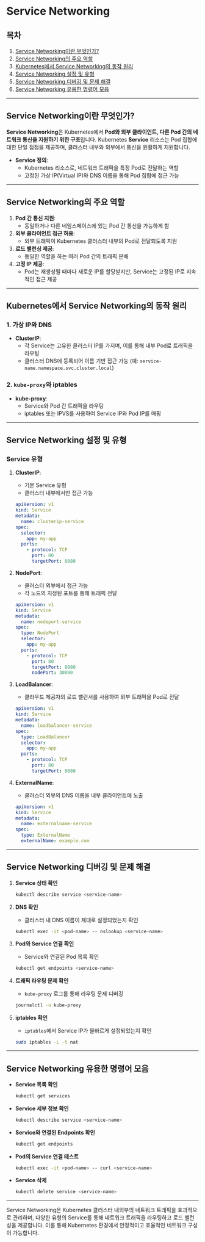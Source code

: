 # Service Networking

## 목차
1. [Service Networking이란 무엇인가?](#Service-Networking이란-무엇인가)
2. [Service Networking의 주요 역할](#Service-Networking의-주요-역할)
3. [Kubernetes에서 Service Networking의 동작 원리](#Kubernetes에서-Service-Networking의-동작-원리)
4. [Service Networking 설정 및 유형](#Service-Networking-설정-및-유형)
5. [Service Networking 디버깅 및 문제 해결](#Service-Networking-디버깅-및-문제-해결)
6. [Service Networking 유용한 명령어 모음](#Service-Networking-유용한-명령어-모음)

---

## Service Networking이란 무엇인가?

**Service Networking**은 Kubernetes에서 **Pod와 외부 클라이언트, 다른 Pod 간의 네트워크 통신을 지원하기 위한 구조**입니다. Kubernetes **Service** 리소스는 Pod 집합에 대한 단일 접점을 제공하며, 클러스터 내부와 외부에서 통신을 원활하게 지원합니다.

- **Service 정의**:
  - Kubernetes 리소스로, 네트워크 트래픽을 특정 Pod로 전달하는 역할
  - 고정된 가상 IP(Virtual IP)와 DNS 이름을 통해 Pod 집합에 접근 가능

---

## Service Networking의 주요 역할

1. **Pod 간 통신 지원**:
   - 동일하거나 다른 네임스페이스에 있는 Pod 간 통신을 가능하게 함
2. **외부 클라이언트 접근 허용**:
   - 외부 트래픽이 Kubernetes 클러스터 내부의 Pod로 전달되도록 지원
3. **로드 밸런싱 제공**:
   - 동일한 역할을 하는 여러 Pod 간의 트래픽 분배
4. **고정 IP 제공**:
   - Pod는 재생성될 때마다 새로운 IP를 할당받지만, Service는 고정된 IP로 지속적인 접근 제공

---

## Kubernetes에서 Service Networking의 동작 원리

### 1. 가상 IP와 DNS

- **ClusterIP**:
  - 각 Service는 고유한 클러스터 IP를 가지며, 이를 통해 내부 Pod로 트래픽을 라우팅
  - 클러스터 DNS에 등록되어 이름 기반 접근 가능 (예: `service-name.namespace.svc.cluster.local`)

### 2. `kube-proxy`와 iptables

- **kube-proxy**:
  - Service와 Pod 간 트래픽을 라우팅
  - iptables 또는 IPVS를 사용하여 Service IP와 Pod IP를 매핑

---

## Service Networking 설정 및 유형

### Service 유형

1. **ClusterIP**:
   - 기본 Service 유형
   - 클러스터 내부에서만 접근 가능
   ```yaml
   apiVersion: v1
   kind: Service
   metadata:
     name: clusterip-service
   spec:
     selector:
       app: my-app
     ports:
       - protocol: TCP
         port: 80
         targetPort: 8080
   ```

2. **NodePort**:
   - 클러스터 외부에서 접근 가능
   - 각 노드의 지정된 포트를 통해 트래픽 전달
   ```yaml
   apiVersion: v1
   kind: Service
   metadata:
     name: nodeport-service
   spec:
     type: NodePort
     selector:
       app: my-app
     ports:
       - protocol: TCP
         port: 80
         targetPort: 8080
         nodePort: 30080
   ```

3. **LoadBalancer**:
   - 클라우드 제공자의 로드 밸런서를 사용하여 외부 트래픽을 Pod로 전달
   ```yaml
   apiVersion: v1
   kind: Service
   metadata:
     name: loadbalancer-service
   spec:
     type: LoadBalancer
     selector:
       app: my-app
     ports:
       - protocol: TCP
         port: 80
         targetPort: 8080
   ```

4. **ExternalName**:
   - 클러스터 외부의 DNS 이름을 내부 클라이언트에 노출
   ```yaml
   apiVersion: v1
   kind: Service
   metadata:
     name: externalname-service
   spec:
     type: ExternalName
     externalName: example.com
   ```

---

## Service Networking 디버깅 및 문제 해결

1. **Service 상태 확인**
   ```bash
   kubectl describe service <service-name>
   ```

2. **DNS 확인**
   - 클러스터 내 DNS 이름이 제대로 설정되었는지 확인
   ```bash
   kubectl exec -it <pod-name> -- nslookup <service-name>
   ```

3. **Pod와 Service 연결 확인**
   - Service와 연결된 Pod 목록 확인
   ```bash
   kubectl get endpoints <service-name>
   ```

4. **트래픽 라우팅 문제 확인**
   - `kube-proxy` 로그를 통해 라우팅 문제 디버깅
   ```bash
   journalctl -u kube-proxy
   ```

5. **iptables 확인**
   - `iptables`에서 Service IP가 올바르게 설정되었는지 확인
   ```bash
   sudo iptables -L -t nat
   ```

---

## Service Networking 유용한 명령어 모음

- **Service 목록 확인**
  ```bash
  kubectl get services
  ```

- **Service 세부 정보 확인**
  ```bash
  kubectl describe service <service-name>
  ```

- **Service와 연결된 Endpoints 확인**
  ```bash
  kubectl get endpoints
  ```

- **Pod의 Service 연결 테스트**
  ```bash
  kubectl exec -it <pod-name> -- curl <service-name>
  ```

- **Service 삭제**
  ```bash
  kubectl delete service <service-name>
  ```

---

Service Networking은 Kubernetes 클러스터 내외부의 네트워크 트래픽을 효과적으로 관리하며, 다양한 유형의 Service를 통해 네트워크 트래픽을 라우팅하고 로드 밸런싱을 제공합니다. 이를 통해 Kubernetes 환경에서 안정적이고 효율적인 네트워크 구성이 가능합니다.
